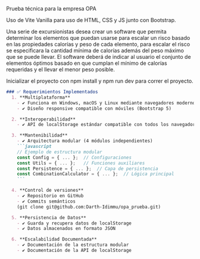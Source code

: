 Prueba técnica para la empresa OPA

Uso de Vite Vanilla para uso de HTML, CSS y JS junto con Bootstrap.

Una serie de excursionistas desea crear un software que permita determinar los elementos que puedan usarse para escalar un risco basado en las propiedades calorías y peso de cada elemento, para escalar el risco se especificara la cantidad mínima de calorías además del peso máximo que se puede llevar. El software deberá de indicar al usuario el conjunto de elementos óptimos basado en que cumplan el mínimo de calorías requeridas y el llevar el menor peso posible.

Inicializar el proyecto con npm install y npm run dev para correr el proyecto.

```markdown
### ✅ Requerimientos Implementados
  1. **Multiplataforma**  
    - ✔️ Funciona en Windows, macOS y Linux mediante navegadores modernos  
    - ✔️ Diseño responsive compatible con móviles (Bootstrap 5)  

  2. **Interoperabilidad**  
    - ✔️ API de localStorage estándar compatible con todos los navegadores

  3. **Mantenibilidad**  
    - ✔️ Arquitectura modular (4 módulos independientes)  
    ```javascript
    // Ejemplo de estructura modular
    const Config = { ... };  // Configuraciones
    const Utils = { ... };   // Funciones auxiliares
    const Persistence = { ... };  // Capa de persistencia
    const CombinationCalculator = { ... };  // Lógica principal
    ```

  4. **Control de versiones**  
    - ✔️ Repositorio en GitHub  
    - ✔️ Commits semánticos
    (git clone git@github.com:Darth-Idimmu/opa_prueba.git)

  5. **Persistencia de Datos**  
    - ✔️ Guarda y recupera datos de localStorage  
    - ✔️ Datos almacenados en formato JSON

  6. **Escalabilidad Documentada**  
    - ✔️ Documentación de la estructura modular  
    - ✔️ Documentación de la API de localStorage
```







